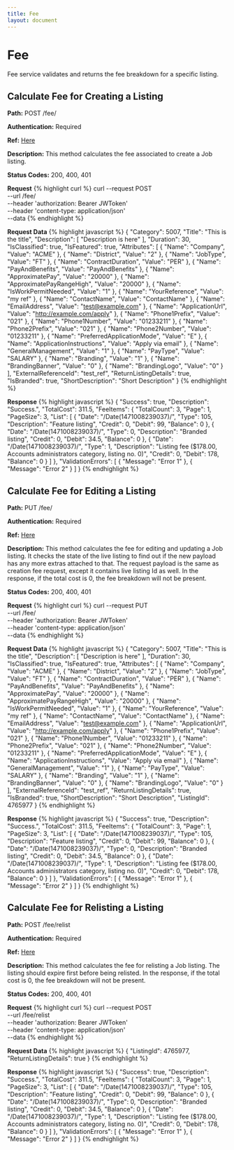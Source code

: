 ```yaml
---
title: Fee
layout: document
---
```

# Fee
Fee service validates and returns the fee breakdown for a specific listing.

## Calculate Fee for Creating a Listing
**Path:** POST /fee/

**Authentication:** Required

**Ref:** [Here](http://developer.trademe.co.nz/api-reference/selling-methods/retrieve-fees-for-listing-an-item/) 

**Description:** This method calculates the fee associated to create a Job listing.   

**Status Codes:**
200, 400, 401

**Request**
{% highlight curl %}
curl --request POST \
  --url /fee/ \
  --header 'authorization: Bearer JWToken' \
  --header 'content-type: application/json' \
  --data <Request Data> 
{% endhighlight %}

**Request Data**
{% highlight javascript %}
{
    "Category": 5007,
    "Title": "This is the title",
    "Description": [ "Description is here" ],
    "Duration": 30,
    "IsClassified": true,
    "IsFeatured": true,
    "Attributes": [
        { "Name": "Company", "Value": "ACME" }, 
        { "Name": "District", "Value": "2" },
        { "Name": "JobType", "Value": "FT" },
        { "Name": "ContractDuration", "Value": "PER" },
        { "Name": "PayAndBenefits", "Value": "PayAndBenefits" },
        { "Name": "ApproximatePay", "Value": "20000" },
        { "Name": "ApproximatePayRangeHigh", "Value": "20000" },
        { "Name": "IsWorkPermitNeeded", "Value": "1" },
        { "Name": "YourReference", "Value": "my ref" },
        { "Name": "ContactName", "Value": "ContactName" },
        { "Name": "EmailAddress", "Value": "test@example.com" },
        { "Name": "ApplicationUrl", "Value": "http://example.com/apply" },
        { "Name": "Phone1Prefix", "Value": "021" },
        { "Name": "Phone1Number", "Value": "01233211" },
        { "Name": "Phone2Prefix", "Value": "021" },
        { "Name": "Phone2Number", "Value": "01233211" },
        { "Name": "PreferredApplicationMode", "Value": "E" },
        { "Name": "ApplicationInstructions", "Value": "Apply via email" },
        { "Name": "GeneralManagement", "Value": "1" },
        { "Name": "PayType", "Value": "SALARY" },
        { "Name": "Branding", "Value": "1" },
        { "Name": "BrandingBanner", "Value": "0" },
        { "Name": "BrandingLogo", "Value": "0" }
        ],
    "ExternalReferenceId": "test_ref",
    "ReturnListingDetails": true,
    "IsBranded": true,
    "ShortDescription": "Short Description"
}
{% endhighlight %}

**Response**
{% highlight javascript %}
{
  "Success": true,
  "Description": "Success.",
  "TotalCost": 311.5,
  "FeeItems": {
    "TotalCount": 3,
    "Page": 1,
    "PageSize": 3,
    "List": [
      {
        "Date": "/Date(1471008239037)/",
        "Type": 105,
        "Description": "Feature listing",
        "Credit": 0,
        "Debit": 99,
        "Balance": 0
      },
      {
        "Date": "/Date(1471008239037)/",
        "Type": 0,
        "Description": "Branded listing",
        "Credit": 0,
        "Debit": 34.5,
        "Balance": 0
      },
      {
        "Date": "/Date(1471008239037)/",
        "Type": 1,
        "Description": "Listing fee ($178.00, Accounts administrators category, listing no. 0)",
        "Credit": 0,
        "Debit": 178,
        "Balance": 0
      }
    ]
  },
  "ValidationErrors": [
    {
      "Message": "Error 1"
    },
    {
      "Message": "Error 2"
    }
  ]
}
{% endhighlight %}

## Calculate Fee for Editing a Listing
**Path:** PUT /fee/

**Authentication:** Required

**Ref:** [Here](http://developer.trademe.co.nz/api-reference/selling-methods/retrieve-fees-for-editing-an-item/) 

**Description:** This method calculates the fee for editing and updating a Job listing. It checks the state of the live listing to find out if the new payload has any more extras attached to that. The request payload is the same as creation fee request, except it contains live listing Id as well. In the response, if the total cost is 0, the fee breakdown will not be present.

**Status Codes:**
200, 400, 401

**Request**
{% highlight curl %}
curl --request PUT \
  --url /fee/ \
  --header 'authorization: Bearer JWToken' \
  --header 'content-type: application/json' \
  --data <Request Data> 
{% endhighlight %}

**Request Data**
{% highlight javascript %}
{
    "Category": 5007,
    "Title": "This is the title",
    "Description": [ "Description is here" ],
    "Duration": 30,
    "IsClassified": true,
    "IsFeatured": true,
    "Attributes": [
        { "Name": "Company", "Value": "ACME" }, 
        { "Name": "District", "Value": "2" },
        { "Name": "JobType", "Value": "FT" },
        { "Name": "ContractDuration", "Value": "PER" },
        { "Name": "PayAndBenefits", "Value": "PayAndBenefits" },
        { "Name": "ApproximatePay", "Value": "20000" },
        { "Name": "ApproximatePayRangeHigh", "Value": "20000" },
        { "Name": "IsWorkPermitNeeded", "Value": "1" },
        { "Name": "YourReference", "Value": "my ref" },
        { "Name": "ContactName", "Value": "ContactName" },
        { "Name": "EmailAddress", "Value": "test@example.com" },
        { "Name": "ApplicationUrl", "Value": "http://example.com/apply" },
        { "Name": "Phone1Prefix", "Value": "021" },
        { "Name": "Phone1Number", "Value": "01233211" },
        { "Name": "Phone2Prefix", "Value": "021" },
        { "Name": "Phone2Number", "Value": "01233211" },
        { "Name": "PreferredApplicationMode", "Value": "E" },
        { "Name": "ApplicationInstructions", "Value": "Apply via email" },
        { "Name": "GeneralManagement", "Value": "1" },
        { "Name": "PayType", "Value": "SALARY" },
        { "Name": "Branding", "Value": "1" },
        { "Name": "BrandingBanner", "Value": "0" },
        { "Name": "BrandingLogo", "Value": "0" }
        ],
    "ExternalReferenceId": "test_ref",
    "ReturnListingDetails": true,
    "IsBranded": true,
    "ShortDescription": "Short Description",
    "ListingId": 4765977
}
{% endhighlight %}

**Response**
{% highlight javascript %}
{
  "Success": true,
  "Description": "Success.",
  "TotalCost": 311.5,
  "FeeItems": {
    "TotalCount": 3,
    "Page": 1,
    "PageSize": 3,
    "List": [
      {
        "Date": "/Date(1471008239037)/",
        "Type": 105,
        "Description": "Feature listing",
        "Credit": 0,
        "Debit": 99,
        "Balance": 0
      },
      {
        "Date": "/Date(1471008239037)/",
        "Type": 0,
        "Description": "Branded listing",
        "Credit": 0,
        "Debit": 34.5,
        "Balance": 0
      },
      {
        "Date": "/Date(1471008239037)/",
        "Type": 1,
        "Description": "Listing fee ($178.00, Accounts administrators category, listing no. 0)",
        "Credit": 0,
        "Debit": 178,
        "Balance": 0
      }
    ]
  },
  "ValidationErrors": [
    {
      "Message": "Error 1"
    },
    {
      "Message": "Error 2"
    }
  ]
}
{% endhighlight %}

## Calculate Fee for Relisting a Listing
**Path:** POST /fee/relist

**Authentication:** Required

**Ref:** [Here](http://developer.trademe.co.nz/api-reference/selling-methods/retrieve-fees-for-relisting-an-item/) 

**Description:** This method calculates the fee for relisting a Job listing. The listing should expire first before being relisted. In the response, if the total cost is 0, the fee breakdown will not be present.

**Status Codes:**
200, 400, 401

**Request**
{% highlight curl %}
curl --request POST \
  --url /fee/relist \
  --header 'authorization: Bearer JWToken' \
  --header 'content-type: application/json' \
  --data <Request Data> 
{% endhighlight %}

**Request Data**
{% highlight javascript %}
{
    "ListingId": 4765977,
    "ReturnListingDetails": true
}
{% endhighlight %}

**Response**
{% highlight javascript %}
{
  "Success": true,
  "Description": "Success.",
  "TotalCost": 311.5,
  "FeeItems": {
    "TotalCount": 3,
    "Page": 1,
    "PageSize": 3,
    "List": [
      {
        "Date": "/Date(1471008239037)/",
        "Type": 105,
        "Description": "Feature listing",
        "Credit": 0,
        "Debit": 99,
        "Balance": 0
      },
      {
        "Date": "/Date(1471008239037)/",
        "Type": 0,
        "Description": "Branded listing",
        "Credit": 0,
        "Debit": 34.5,
        "Balance": 0
      },
      {
        "Date": "/Date(1471008239037)/",
        "Type": 1,
        "Description": "Listing fee ($178.00, Accounts administrators category, listing no. 0)",
        "Credit": 0,
        "Debit": 178,
        "Balance": 0
      }
    ]
  },
  "ValidationErrors": [
    {
      "Message": "Error 1"
    },
    {
      "Message": "Error 2"
    }
  ]
}
{% endhighlight %}